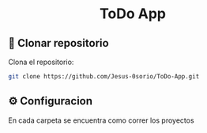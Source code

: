 <h1 align="center">ToDo App</h1>

## 🔗 Clonar repositorio
Clona el repositorio:
```sh
git clone https://github.com/Jesus-0sorio/ToDo-App.git
```

## ⚙️ Configuracion
En cada carpeta se encuentra como correr los proyectos

